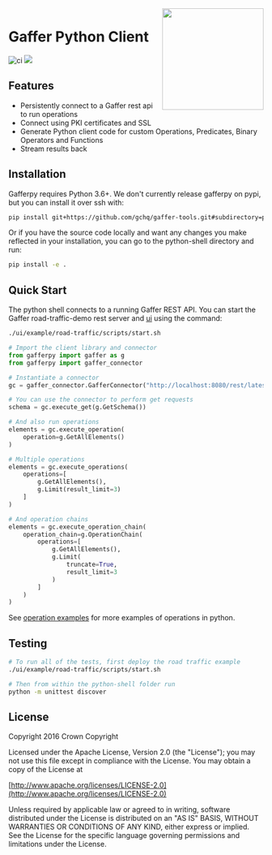 <img align="right" width="200" height="auto" src="https://github.com/gchq/Gaffer/raw/develop/logos/logo.png">

# Gaffer Python Client

![ci](https://github.com/gchq/gaffer-tools/actions/workflows/continuous-integration.yaml/badge.svg)
[<img src="https://img.shields.io/badge/docs-passing-success.svg?logo=readthedocs">](https://gchq.github.io/gaffer-doc/latest/)

## Features

- Persistently connect to a Gaffer rest api to run operations
- Connect using PKI certificates and SSL
- Generate Python client code for custom Operations, Predicates, Binary Operators and Functions
- Stream results back

## Installation

Gafferpy requires Python 3.6+. We don't currently release gafferpy on pypi, but you can install it over ssh with:

```bash
pip install git+https://github.com/gchq/gaffer-tools.git#subdirectory=python-shell
```

Or if you have the source code locally and want any changes you make reflected in your installation, you can go to the python-shell directory and run:

```bash
pip install -e .
```

## Quick Start

The python shell connects to a running Gaffer REST API. You can start the Gaffer road-traffic-demo rest server and [ui](../ui/README.md) using the command:

```bash
./ui/example/road-traffic/scripts/start.sh
```

```python
# Import the client library and connector
from gafferpy import gaffer as g
from gafferpy import gaffer_connector

# Instantiate a connector
gc = gaffer_connector.GafferConnector("http://localhost:8080/rest/latest")

# You can use the connector to perform get requests
schema = gc.execute_get(g.GetSchema())

# And also run operations
elements = gc.execute_operation(
    operation=g.GetAllElements()
)

# Multiple operations
elements = gc.execute_operations(
    operations=[
        g.GetAllElements(),
        g.Limit(result_limit=3)
    ]
)

# And operation chains
elements = gc.execute_operation_chain(
    operation_chain=g.OperationChain(
        operations=[
            g.GetAllElements(),
            g.Limit(
                truncate=True,
                result_limit=3
            )
        ]
    )
)
```

See [operation examples](https://gchq.github.io/gaffer-doc/v1docs/getting-started/operations/contents) for more examples of operations in python.

## Testing

```bash
# To run all of the tests, first deploy the road traffic example
./ui/example/road-traffic/scripts/start.sh

# Then from within the python-shell folder run
python -m unittest discover
```

## License

Copyright 2016 Crown Copyright

Licensed under the Apache License, Version 2.0 \(the "License"\); you may not use this file except in compliance with the License. You may obtain a copy of the License at

[http://www.apache.org/licenses/LICENSE-2.0](http://www.apache.org/licenses/LICENSE-2.0)

Unless required by applicable law or agreed to in writing, software distributed under the License is distributed on an "AS IS" BASIS, WITHOUT WARRANTIES OR CONDITIONS OF ANY KIND, either express or implied. See the License for the specific language governing permissions and limitations under the License.
